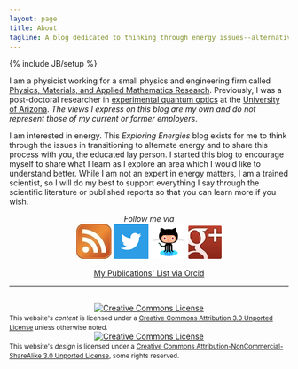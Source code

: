 ```yaml
---
layout: page
title: About
tagline: A blog dedicated to thinking through energy issues--alternative and traditional.
---
```

{% include JB/setup %}

I am a physicist working for a small physics and engineering firm called [Physics, Materials, and Applied Mathematics Research][pmam]. Previously, I was a post-doctoral researcher in [experimental quantum optics][quantumoptics] at the [University of Arizona][uofa]. *The views I express on this blog are my own and do not represent those of my current or former employers*.
   
I am interested in energy. This <em>Exploring Energies</em> blog exists for me to think through the issues in transitioning to alternate energy and to share this process with you, the educated lay person. I started this blog to encourage myself to share what I learn as I explore an area which I would like to understand better. While I am not an expert in energy matters, I am a trained scientist, so I will do my best to support everything I say through the scientific literature or published reports so that you can learn more if you wish.

[quantumoptics]: http://en.wikipedia.org/wiki/Quantum_optics
[uofa]: http://www.arizona.edu
[pmam]: http://physics-math.com

<div align="center">
<em>Follow me via</em><br> <a href="/atom.xml"><img src="/images/rss.jpg"></a> <a href="https://twitter.com/#!/mickelsp"><img src="images/twitter.png"></a>
<a href="http://github.com/mickelsp"><img src="/images/github.png"></a> <a href="https://plus.google.com/114926118372366903256/"><img src="images/gplus.jpg"></a><p>
</div>
<div align="center">
<a href="http://orcid.org/0000-0002-5715-6167">My Publications' List via Orcid</a>
</div>

<hr>

<div align="center"><br><a rel="license" href="http://creativecommons.org/licenses/by/3.0/"><img alt="Creative Commons License"
style="border-width:0" src="http://i.creativecommons.org/l/by/3.0/88x31.png" /></a><br /></div>
<div>
<small>This website's <em>content</em> is licensed under a <a rel="license" href="http://creativecommons.org/licenses/by/3.0/">Creative Commons Attribution 3.0 Unported License</a> unless otherwise noted.</small>
</div>
<div align="center"><a rel="license" href="http://creativecommons.org/licenses/by-nc-sa/3.0/"><img alt="Creative Commons License" style="border-width:0" src="http://i.creativecommons.org/l/by-nc-sa/3.0/88x31.png" /></a><br /></div>
<div><small>This website's <em>design</em> is licensed under a <a rel="licence" href="http://creativecommons.org/licenses/by-nc-sa/3.0/">Creative Commons Attribution-NonCommercial-ShareAlike 3.0 Unported License</a>, some rights reserved.</small>
</div>
